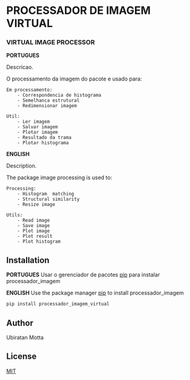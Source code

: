 # PROCESSADOR DE IMAGEM VIRTUAL
### VIRTUAL IMAGE PROCESSOR 

**PORTUGUES**

Descricao.

O processamento da imagem do pacote e usado para:
	
	Em processamento:
		- Correspondencia de histograma
		- Semelhanca estrutural
		- Redimensionar imagem
	
	Util:
		- Ler imagem
		- Salvar imagem
		- Plotar imagem
		- Resultado da trama
		- Plotar histograma

**ENGLISH**

Description.

The package image processing is used to:
	
	Processing:
		- Histogram  matching
		- Structural similarity
		- Resize image
	
	Utils: 
		- Read image
		- Save image
		- Plot image
		- Plot result
		- Plot histogram

## Installation
**PORTUGUES**
Usar o gerenciador de pacotes [pip](https://pip.pypa.io/en/stable/) para instalar processador_imagem

**ENGLISH**
Use the package manager [pip](https://pip.pypa.io/en/stable/) to install processador_imagem

```bash
pip install processador_imagem_virtual
```

## Author
Ubiratan Motta

## License
[MIT](https://choosealicense.com/licenses/mit/)
